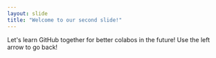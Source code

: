 ```yaml
---
layout: slide
title: "Welcome to our second slide!"
---
```

Let's learn GitHub together for better colabos in the future!
Use the left arrow to go back!
